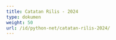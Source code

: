 ```yaml
---
title: Catatan Rilis - 2024
type: dokumen
weight: 50
url: /id/python-net/catatan-rilis-2024/
---
```

